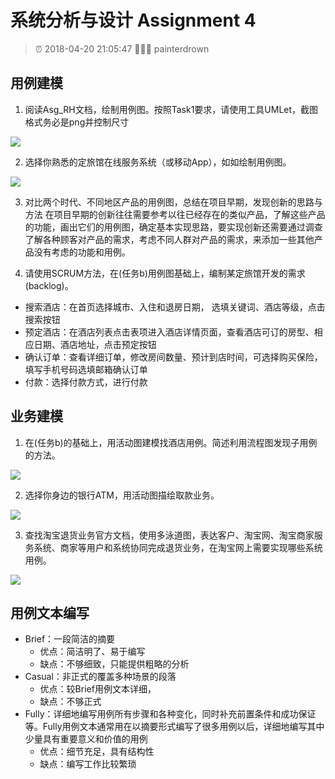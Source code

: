# 系统分析与设计 Assignment 4

> ⏰ 2018-04-20 21:05:47
> 👨🏻‍💻 painterdrown

## 用例建模

1. 阅读Asg_RH文档，绘制用例图。按照Task1要求，请使用工具UMLet，截图格式务必是png并控制尺寸

![](images/1a.png)

2. 选择你熟悉的定旅馆在线服务系统（或移动App），如如绘制用例图。

![](images/1b.png)

3. 对比两个时代、不同地区产品的用例图，总结在项目早期，发现创新的思路与方法 在项目早期的创新往往需要参考以往已经存在的类似产品，了解这些产品的功能，画出它们的用例图，确定基本实现思路，要实现创新还需要通过调查了解各种顾客对产品的需求，考虑不同人群对产品的需求，来添加一些其他产品没有考虑的功能和用例。

4. 请使用SCRUM方法，在(任务b)用例图基础上，编制某定旅馆开发的需求(backlog)。

+ 搜索酒店：在首页选择城市、入住和退房日期， 选填关键词、酒店等级，点击搜索按钮
+ 预定酒店：在酒店列表点击表项进入酒店详情页面，查看酒店可订的房型、相应日期、酒店地址，点击预定按钮
+ 确认订单：查看详细订单，修改房间数量、预计到店时间，可选择购买保险，填写手机号码选填邮箱确认订单
+ 付款：选择付款方式，进行付款

## 业务建模

1. 在(任务b)的基础上，用活动图建模找酒店用例。简述利用流程图发现子用例的方法。

![](images/2a.png)

2. 选择你身边的银行ATM，用活动图描绘取款业务。

![](images/2b.png)

3. 查找淘宝退货业务官方文档，使用多泳道图，表达客户、淘宝网、淘宝商家服务系统、商家等用户和系统协同完成退货业务，在淘宝网上需要实现哪些系统用例。

![](images/2c.png)

## 用例文本编写

+ Brief：一段简洁的摘要
  + 优点：简洁明了、易于编写
  + 缺点：不够细致，只能提供粗略的分析
+ Casual：非正式的覆盖多种场景的段落
  + 优点：较Brief用例文本详细，
  + 缺点：不够正式
+ Fully：详细地编写用例所有步骤和各种变化，同时补充前置条件和成功保证等。Fully用例文本通常用在以摘要形式编写了很多用例以后，详细地编写其中少量具有重要意义和价值的用例
  + 优点：细节充足，具有结构性
  + 缺点：编写工作比较繁琐
